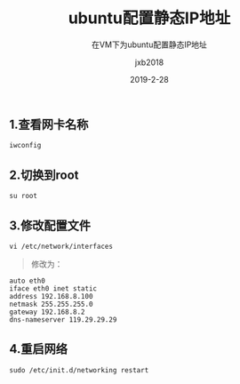 ﻿---
layout:     post
title:      ubuntu配置静态IP地址
subtitle:   在VM下为ubuntu配置静态IP地址
date:       2019-2-28
author:     jxb2018
header-img: img/post-ubuntu.jpg
catalog: 	 true
tags:
    - 静态IP
    - ubuntu
---
## 1.查看网卡名称
```
iwconfig
```
## 2.切换到root
```
su root
```
## 3.修改配置文件
```
vi /etc/network/interfaces
```
> 修改为：  
``` 
auto eth0
iface eth0 inet static
address 192.168.8.100    
netmask 255.255.255.0
gateway 192.168.8.2
dns-nameserver 119.29.29.29
```

## 4.重启网络
```
sudo /etc/init.d/networking restart
```




